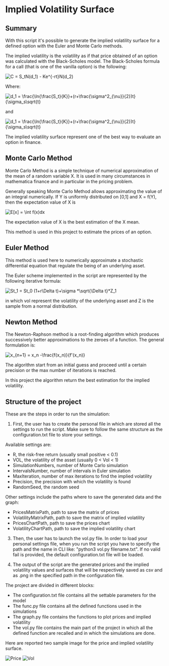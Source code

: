 # Implied Volatility Surface

## Summary
With this script it's possible to generate the implied volatility surface for a defined option with the Euler and Monte Carlo methods.

The implied volatility is the volatility as if that price obtained of an option was calculated with the Black-Scholes model.
The Black-Scholes formula for a call (that is one of the vanilla option) is the following:

<img src="https://latex.codecogs.com/png.image?\dpi{110}&space;C&space;=&space;S_tN(d_1)&space;-&space;Ke^{-rt}N(d_2)" title="C = S_tN(d_1) - Ke^{-rt}N(d_2)" />

Where:

<img src="https://latex.codecogs.com/png.image?\dpi{110}&space;d_1&space;=&space;\frac{\ln{\frac{S_t}{K}}&plus;(r&plus;\frac{\sigma^2_{\nu}}{2})t}{\sigma_s\sqrt{t}" title="d_1 = \frac{\ln{\frac{S_t}{K}}+(r+\frac{\sigma^2_{\nu}}{2})t}{\sigma_s\sqrt{t}" />

and

<img src="https://latex.codecogs.com/png.image?\dpi{110}&space;d_1&space;=&space;\frac{\ln{\frac{S_t}{K}}&plus;(r&plus;\frac{\sigma^2_{\nu}}{2})t}{\sigma_s\sqrt{t}" title="d_1 = \frac{\ln{\frac{S_t}{K}}+(r+\frac{\sigma^2_{\nu}}{2})t}{\sigma_s\sqrt{t}" />

The implied volatility surface represent one of the best way to evaluate an option in finance.

## Monte Carlo Method
Monte Carlo Method is a simple technique of numerical approximation of the mean of a random variable X. It is used in many circumstances in mathematica finance and in particular in the pricing problem.

Generally speaking Monte Carlo Method allows approximating the value of an integral numerically. If Y is uniformly distributed on [0,1] and X = f(Y), then the expectation value of X is

<img src="https://latex.codecogs.com/png.image?\dpi{110}&space;E[x]&space;=&space;\int&space;f(x)dx" title="E[x] = \int f(x)dx" />

The expectation value of X is the best estimation of the X mean.

This method is used in this project to estimate the prices of an option.

## Euler Method
This method is used here to numerically approximate a stochastic differential equation that regulate the being of an underlying asset.

The Euler scheme implemented in the script are represented by the following iterative formula:

<img src="https://latex.codecogs.com/png.image?\dpi{110}&space;St_1&space;=&space;St_0&space;(1&plus;r\Delta&space;t)&plus;\sigma&space;*\sqrt{\Delta&space;t}*Z_1" title="St_1 = St_0 (1+r\Delta t)+\sigma *\sqrt{\Delta t}*Z_1" />

in which vol represent the volatility of the underlying asset and Z is the sample from a normal distribution.

## Newton Method

The Newton-Raphson method is a root-finding algorithm which produces successively better approximations to the zeroes of a function.
The general formulation is:

<img src="https://latex.codecogs.com/png.image?\dpi{110}&space;x_{n&plus;1}&space;=&space;x_n&space;-\frac{f(x_n)}{f'(x_n)}" title="x_{n+1} = x_n -\frac{f(x_n)}{f'(x_n)}" />

The algorithm start from an initial guess and proceed until a certain precision or the max number of iterations is reached.

In this project the algorithm return the best estimation for the implied volatility.

## Structure of the project
These are the steps in order to run the simulation:

1. First, the user has to create the personal file in which are stored all the settings to run the script. Make sure to follow the same structure as the configuration.txt file to store your settings.

Available settings are:
- R, the risk-free return (usually small positive < 0.1)
- VOL, the volatility of the asset (usually 0 < Vol < 1)
- SimulationNumbers, number of Monte Carlo simulation
- IntervalsNumber, number of intervals in Euler simulation
- MaxIteration, number of max iterations to find the implied volatility
- Precision, the precision with which the volatility is found
- RandomSeed, the random seed

Other settings include the paths where to save the generated data and the graph:
- PricesMatrixPath, path to save the matrix of prices
- VolatilityMatrixPath, path to save the matrix of implied volatility
- PricesChartPath, path to save the prices chart
- VolatilityChartPath, path to save the implied volatility chart

3. Then, the user has to launch the vol.py file. In order to load your personal settings file, when you run the script you have to specify the path and the name in CLI like: "python3 vol.py filename.txt".
If no valid fail is provided, the default configuration.txt file will be loaded.

4. The output of the script are the generated prices and the implied volatility values and surfaces that will be respectively saved as csv and as .png in the specified path in the configuration file.


The project are divided in different blocks:
- The configuration.txt file contains all the settable parameters for the model
- The func.py file contains all the defined functions used in the simulations
- The graph.py file contains the functions to plot prices and implied volatility
- The vol.py file contains the main part of the project in which all the defined function are recalled and in which the simulations are done.

Here are reported two sample image for the price and implied volatility surface.

![Price](https://user-images.githubusercontent.com/79851638/150512253-9290aa0c-680a-4824-888c-92f5361bf8e5.png)
![Vol](https://user-images.githubusercontent.com/79851638/150512261-33bc6a25-1a81-49e8-8972-0bddfd6177d4.png)
